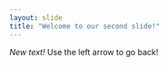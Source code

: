 ```yaml
---
layout: slide
title: "Welcome to our second slide!"
---
```

*New text!*
Use the left arrow to go back!
